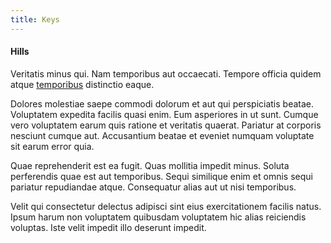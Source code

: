 ```yaml
---
title: Keys
---
```


#### Hills

Veritatis minus qui. Nam temporibus aut occaecati. Tempore officia quidem atque [temporibus](/quas/rhode_island_knowledge_user.md) distinctio eaque.

Dolores molestiae saepe commodi dolorum et aut qui perspiciatis beatae. Voluptatem expedita facilis quasi enim. Eum asperiores in ut sunt. Cumque vero voluptatem earum quis ratione et veritatis quaerat. Pariatur at corporis nesciunt cumque aut. Accusantium beatae et eveniet numquam voluptate sit earum error quia.

Quae reprehenderit est ea fugit. Quas mollitia impedit minus. Soluta perferendis quae est aut temporibus. Sequi similique enim et omnis sequi pariatur repudiandae atque. Consequatur alias aut ut nisi temporibus.

Velit qui consectetur delectus adipisci sint eius exercitationem facilis natus. Ipsum harum non voluptatem quibusdam voluptatem hic alias reiciendis voluptas. Iste velit impedit illo deserunt impedit.
